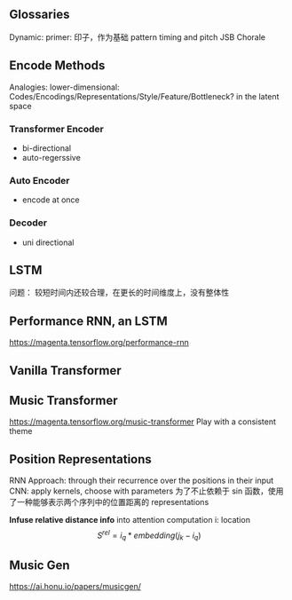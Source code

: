 ## Glossaries
Dynamic:
primer: 印子，作为基础 pattern
timing and pitch
JSB Chorale


## Encode Methods
Analogies:
lower-dimensional: 
Codes/Encodings/Representations/Style/Feature/Bottleneck?  in the latent space

### Transformer Encoder
* bi-directional
* auto-regerssive

### Auto Encoder
* encode at once

### Decoder
* uni directional


## LSTM
问题： 较短时间内还较合理，在更长的时间维度上，没有整体性

## Performance RNN, an LSTM
https://magenta.tensorflow.org/performance-rnn

## Vanilla Transformer

## Music Transformer 
https://magenta.tensorflow.org/music-transformer
Play with a consistent theme

## Position Representations
RNN Approach: through their recurrence over the positions in their input
CNN: apply kernels, choose with parameters 
为了不止依赖于 sin 函数，使用了一种能够表示两个序列中的位置距离的 representations 


**Infuse relative distance info** into attention computation
i: location
$$ S^{rel} = i_q * embedding(j_k - i_q)$$



## Music Gen
https://ai.honu.io/papers/musicgen/



